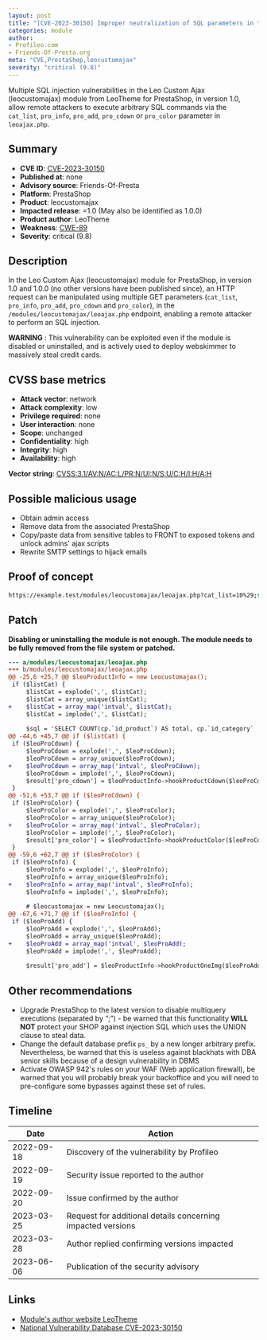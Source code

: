 ```yaml
---
layout: post
title: "[CVE-2023-30150] Improper neutralization of SQL parameters in the Leo Custom Ajax (leocustomajax) module from LeoTheme for PrestaShop"
categories: module
author:
- Profileo.com
- Friends-Of-Presta.org
meta: "CVE,PrestaShop,leocustomajax"
severity: "critical (9.8)"
---
```


Multiple SQL injection vulnerabilities in the Leo Custom Ajax (leocustomajax) module from LeoTheme for PrestaShop, in version 1.0, allow remote attackers to execute arbitrary SQL commands via the `cat_list`, `pro_info`, `pro_add`, `pro_cdown` or `pro_color` parameter in `leoajax.php`.

## Summary

* **CVE ID**: [CVE-2023-30150](https://cve.mitre.org/cgi-bin/cvename.cgi?name=CVE-2023-30150)
* **Published at**: none
* **Advisory source**: Friends-Of-Presta
* **Platform**: PrestaShop
* **Product**: leocustomajax
* **Impacted release**: =1.0 (May also be identified as 1.0.0)
* **Product author**: LeoTheme
* **Weakness**: [CWE-89](https://cwe.mitre.org/data/definitions/89.html)
* **Severity**: critical (9.8)

## Description

In the Leo Custom Ajax (leocustomajax) module for PrestaShop, in version 1.0 and 1.0.0 (no other versions have been published since), an HTTP request can be manipulated using multiple GET parameters (`cat_list`, `pro_info`, `pro_add`, `pro_cdown` and `pro_color`), in the `/modules/leocustomajax/leoajax.php` endpoint, enabling a remote attacker to perform an SQL injection.

**WARNING** : This vulnerability can be exploited even if the module is disabled or uninstalled, and is actively used to deploy webskimmer to massively steal credit cards.

## CVSS base metrics

* **Attack vector**: network
* **Attack complexity**: low
* **Privilege required**: none
* **User interaction**: none
* **Scope**: unchanged
* **Confidentiality**: high
* **Integrity**: high
* **Availability**: high

**Vector string**: [CVSS:3.1/AV:N/AC:L/PR:N/UI:N/S:U/C:H/I:H/A:H](https://nvd.nist.gov/vuln-metrics/cvss/v3-calculator?vector=AV:N/AC:L/PR:N/UI:N/S:U/C:H/I:H/A:H)

## Possible malicious usage

* Obtain admin access
* Remove data from the associated PrestaShop
* Copy/paste data from sensitive tables to FRONT to exposed tokens and unlock admins' ajax scripts
* Rewrite SMTP settings to hijack emails

## Proof of concept

```bash
https://example.test/modules/leocustomajax/leoajax.php?cat_list=10%29;select+0x73656C65637420736C656570283432293B+into+@a;prepare+b+from+@a;execute+b;--
```

## Patch 

**Disabling or uninstalling the module is not enough. The module needs to be fully removed from the file system or patched.**

```diff
--- a/modules/leocustomajax/leoajax.php
+++ b/modules/leocustomajax/leoajax.php
@@ -25,6 +25,7 @@ $leoProductInfo = new Leocustomajax();
 if ($listCat) {
     $listCat = explode(',', $listCat);
     $listCat = array_unique($listCat);
+    $listCat = array_map('intval', $listCat);
     $listCat = implode(',', $listCat);
 
     $sql = 'SELECT COUNT(cp.`id_product`) AS total, cp.`id_category`
@@ -44,6 +45,7 @@ if ($listCat) {
 if ($leoProCdown) {
     $leoProCdown = explode(',', $leoProCdown);
     $leoProCdown = array_unique($leoProCdown);
+    $leoProCdown = array_map('intval', $leoProCdown);
     $leoProCdown = implode(',', $leoProCdown);
     $result['pro_cdown'] = $leoProductInfo->hookProductCdown($leoProCdown);
 }
@@ -51,6 +53,7 @@ if ($leoProCdown) {
 if ($leoProColor) {
     $leoProColor = explode(',', $leoProColor);
     $leoProColor = array_unique($leoProColor);
+    $leoProColor = array_map('intval', $leoProColor);
     $leoProColor = implode(',', $leoProColor);
     $result['pro_color'] = $leoProductInfo->hookProductColor($leoProColor);
 }
@@ -59,6 +62,7 @@ if ($leoProColor) {
 if ($leoProInfo) {
     $leoProInfo = explode(',', $leoProInfo);
     $leoProInfo = array_unique($leoProInfo);
+    $leoProInfo = array_map('intval', $leoProInfo);
     $leoProInfo = implode(',', $leoProInfo);
 
     # $leocustomajax = new Leocustomajax();
@@ -67,6 +71,7 @@ if ($leoProInfo) {
 if ($leoProAdd) {
     $leoProAdd = explode(',', $leoProAdd);
     $leoProAdd = array_unique($leoProAdd);
+    $leoProAdd = array_map('intval', $leoProAdd);
     $leoProAdd = implode(',', $leoProAdd);
 
     $result['pro_add'] = $leoProductInfo->hookProductOneImg($leoProAdd);
```

## Other recommendations

* Upgrade PrestaShop to the latest version to disable multiquery executions (separated by “;”) - be warned that this functionality **WILL NOT** protect your SHOP against injection SQL which uses the UNION clause to steal data.
* Change the default database prefix `ps_` by a new longer arbitrary prefix. Nevertheless, be warned that this is useless against blackhats with DBA senior skills because of a design vulnerability in DBMS
* Activate OWASP 942's rules on your WAF (Web application firewall), be warned that you will probably break your backoffice and you will need to pre-configure some bypasses against these set of rules.

## Timeline

| Date | Action |
| -- | -- |
| 2022-09-18 | Discovery of the vulnerability by Profileo |
| 2022-09-19 | Security issue reported to the author |
| 2022-09-20 | Issue confirmed by the author |
| 2023-03-25 | Request for additional details concerning impacted versions |
| 2023-03-28 | Author replied confirming versions impacted |
| 2023-06-06 | Publication of the security advisory |

## Links

* [Module's author website LeoTheme](https://www.leotheme.com/)
* [National Vulnerability Database CVE-2023-30150](https://nvd.nist.gov/vuln/detail/CVE-2023-30150)
